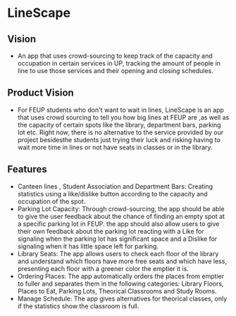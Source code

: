 # LineScape

## Vision
- An app that uses crowd-sourcing to keep track of the capacity and occupation in certain services in UP, tracking the amount of people in line to use those services and their opening and closing schedules.

## Product Vision

- For FEUP students who don't want to wait in lines, LineScape is an app that uses crowd sourcing to tell you how big lines at FEUP are ,as well as the capacity of certain spots like the library, department bars, parking lot etc. Right now, there is no alternative to the service provided by our project besidesthe students just trying their luck and risking having to wait more time in lines or not have seats in classes or in the library.

## Features
- Canteen lines , Student Association and Department Bars: Creating statistics using a like/dislike button according to the capacity and occupation of the spot.
- Parking Lot Capacity: Through crowd-sourcing, the app should be able to give the user feedback about the chance of finding an empty spot at a specific parking lot in FEUP. the app should also allow users to give their own feedback about the parking lot reacting with a Like for signaling when the parking lot has significant space and a Dislike for signaling when it has little space left for parking.
- Library Seats: The app allows users to check each floor of the library and understand which floors have more free seats and which have less, presenting each floor with a greener color the emptier it is.
- Ordering Places: The app automatically orders the places from emptier to fuller and separates them in the following categories: Library Floors, Places to Eat, Parking Lots, Theorical Classrooms and Study Rooms.
- Manage Schedule: The app gives alternatives for theorical classes, only if the statistics show the classroom is full.
